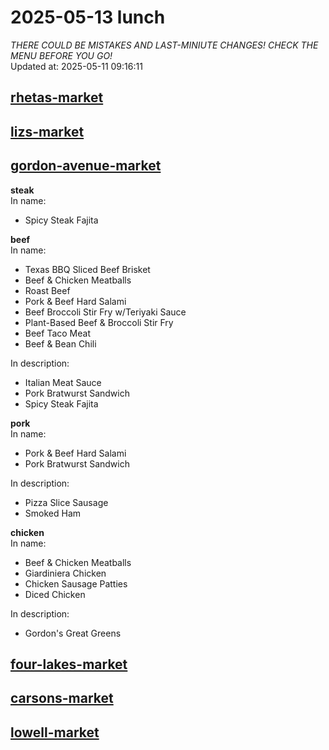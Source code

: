 # 2025-05-13 lunch  
*THERE COULD BE MISTAKES AND LAST-MINIUTE CHANGES! CHECK THE MENU BEFORE YOU GO!*  
Updated at: 2025-05-11 09:16:11  
## [rhetas-market](https://wisc-housingdining.nutrislice.com/menu/rhetas-market/lunch/2025-05-13)  
## [lizs-market](https://wisc-housingdining.nutrislice.com/menu/lizs-market/lunch/2025-05-13)  
## [gordon-avenue-market](https://wisc-housingdining.nutrislice.com/menu/gordon-avenue-market/lunch/2025-05-13)  
**steak**  
In name:   
 - Spicy Steak Fajita  
  
**beef**  
In name:   
 - Texas BBQ Sliced Beef Brisket  
 - Beef & Chicken Meatballs  
 - Roast Beef  
 - Pork & Beef Hard Salami  
 - Beef Broccoli Stir Fry w/Teriyaki Sauce  
 - Plant-Based Beef & Broccoli Stir Fry  
 - Beef Taco Meat  
 - Beef & Bean Chili  
  
In description:   
 - Italian Meat Sauce  
 - Pork Bratwurst Sandwich  
 - Spicy Steak Fajita  
  
**pork**  
In name:   
 - Pork & Beef Hard Salami  
 - Pork Bratwurst Sandwich  
  
In description:   
 - Pizza Slice Sausage  
 - Smoked Ham  
  
**chicken**  
In name:   
 - Beef & Chicken Meatballs  
 - Giardiniera Chicken  
 - Chicken Sausage Patties  
 - Diced Chicken  
  
In description:   
 - Gordon's Great Greens  
  
## [four-lakes-market](https://wisc-housingdining.nutrislice.com/menu/four-lakes-market/lunch/2025-05-13)  
## [carsons-market](https://wisc-housingdining.nutrislice.com/menu/carsons-market/lunch/2025-05-13)  
## [lowell-market](https://wisc-housingdining.nutrislice.com/menu/lowell-market/lunch/2025-05-13)  
  
